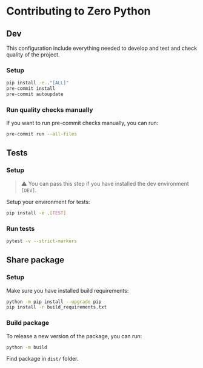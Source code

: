 # Contributing to Zero Python

## Dev

This configuration include everything needed to develop and test and check quality of the project.

### Setup

```bash
pip install -e ."[ALL]"
pre-commit install
pre-commit autoupdate
```

### Run quality checks manually

If you want to run pre-commit checks manually, you can run:

```bash
pre-commit run --all-files
```

## Tests

### Setup

> ⚠️ You can pass this step if you have installed the dev environment `[DEV]`.

Setup your environment for tests:

```bash
pip install -e .[TEST]
```

### Run tests

```bash
pytest -v --strict-markers
```

## Share package

### Setup

Make sure you have installed build requirements:

```bash
python -m pip install --upgrade pip
pip install -r build_requirements.txt
```

### Build package

To release a new version of the package, you can run:

```bash
python -m build
```

Find package in `dist/` folder.